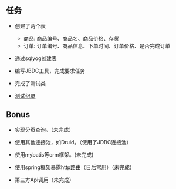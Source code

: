 ## 任务

- 创建了两个表
  - 商品: 商品编号、商品名、商品价格、存货
  - 订单: 订单编号、商品信息、下单时间、订单价格、是否完成订单

- 通过sqlyog创建表
- 编写JBDC工具，完成要求任务
- 完成了测试类
- [测试纪录](testHistor.md)

## Bonus

- 实现分页查询。（未完成）
- 使用其他连接池，如Druid。（使用了JDBC连接池）
- 使用mybatis等orm框架。(未完成)
- 使用spring框架暴露http路由（日后常用）（未完成）

- 第三方Api调用（未完成）

